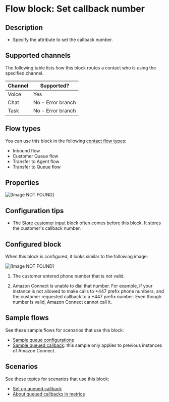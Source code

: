 # Flow block: Set callback number<a name="set-callback-number"></a>

## Description<a name="set-callback-number-description"></a>
+ Specify the attribute to set the callback number\.

## Supported channels<a name="set-callback-channels"></a>

The following table lists how this block routes a contact who is using the specified channel\. 


| Channel | Supported? | 
| --- | --- | 
| Voice | Yes | 
| Chat | No \- Error branch | 
| Task | No \- Error branch | 

## Flow types<a name="set-callback-number-types"></a>

You can use this block in the following [contact flow types](create-contact-flow.md#contact-flow-types):
+ Inbound flow
+ Customer Queue flow
+ Transfer to Agent flow
+ Transfer to Queue flow

## Properties<a name="set-callback-number-properties"></a>

![\[Image NOT FOUND\]](http://docs.aws.amazon.com/connect/latest/adminguide/images/set-callback-number.png)

## Configuration tips<a name="set-callback-number-tips"></a>
+ The [Store customer input](store-customer-input.md) block often comes before this block\. It stores the customer's callback number\.

## Configured block<a name="set-callback-number-configured"></a>

When this block is configured, it looks similar to the following image:

![\[Image NOT FOUND\]](http://docs.aws.amazon.com/connect/latest/adminguide/images/set-callback-number-configured.png)

1. The customer entered phone number that is not valid\.

1. Amazon Connect is unable to dial that number\. For example, if your instance is not allowed to make calls to \+447 prefix phone numbers, and the customer requested callback to a \+447 prefix number\. Even though number is valid, Amazon Connect cannot call it\. 

## Sample flows<a name="set-callback-number-samples"></a>

 See these sample flows for scenarios that use this block:
+ [Sample queue configurations](sample-queue-configurations.md)
+ [Sample queued callback](sample-queued-callback.md): this sample only applies to previous instances of Amazon Connect\.

## Scenarios<a name="set-callback-number-scenarios"></a>

See these topics for scenarios that use this block:
+ [Set up queued callback](setup-queued-callback.md)
+ [About queued callbacks in metrics](about-queued-callbacks.md)